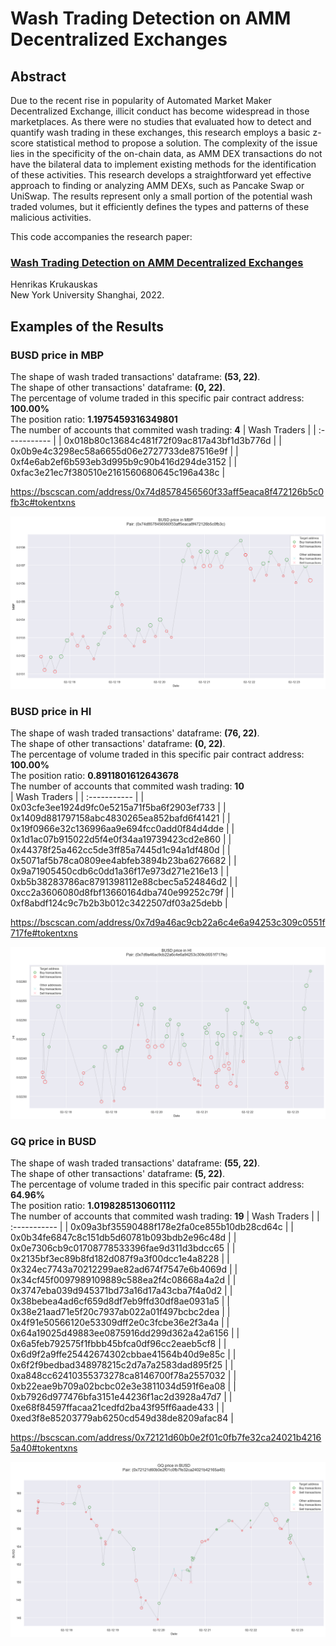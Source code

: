 # Wash Trading Detection on AMM Decentralized Exchanges

## Abstract

Due to the recent rise in popularity of Automated Market Maker Decentralized Exchange, illicit conduct has become widespread in those marketplaces. As there were no studies that evaluated how to detect and quantify wash trading in these exchanges, this research employs a basic z-score statistical method to propose a solution. The complexity of the issue lies in the specificity of the on-chain data, as AMM DEX transactions do not have the bilateral data to implement existing methods for the identification of these activities. This research develops a straightforward yet effective approach to finding or analyzing AMM DEXs, such as Pancake Swap or UniSwap. The results represent only a small portion of the potential wash traded volumes, but it efficiently defines the types and patterns of these malicious activities.

This code accompanies the research paper:

### **[Wash Trading Detection on AMM Decentralized Exchanges](Wash-Trading-Detection-on-AMM-Decentralized-Exchanges.pdf)**

Henrikas Krukauskas  
New York University Shanghai, 2022.

## Examples of the Results

### **BUSD price in MBP**

The shape of wash traded transactions' dataframe: **(53, 22)**.  
The shape of other transactions' dataframe: **(0, 22)**.  
The percentage of volume traded in this specific pair contract address: **100.00%**  
The position ratio: **1.1975459316349801**  
The number of accounts that commited wash trading: **4**
| Wash Traders |
| :----------- |
| 0x018b80c13684c481f72f09ac817a43bf1d3b776d |
| 0x0b9e4c3298ec58a6655d06e2727733de87516e9f |
| 0xf4e6ab2ef6b593eb3d995b9c90b416d294de3152 |
| 0xfac3e21ec7f380510e2161560680645c196a438c |

https://bscscan.com/address/0x74d8578456560f33aff5eaca8f472126b5c0fb3c#tokentxns

![image](images/output1.png)

### **BUSD price in HI**

The shape of wash traded transactions' dataframe: **(76, 22)**.  
The shape of other transactions' dataframe: **(0, 22)**.  
The percentage of volume traded in this specific pair contract address: **100.00%**  
The position ratio: **0.8911801612643678**  
The number of accounts that commited wash trading: **10**  
| Wash Traders |
| :----------- |
| 0x03cfe3ee1924d9fc0e5215a71f5ba6f2903ef733 |
| 0x1409d881797158abc4830265ea852bafd6f41421 |
| 0x19f0966e32c136996aa9e694fcc0add0f84d4dde |
| 0x1d1ac07b915022d5f4e0f34aa19739423cd2e860 |
| 0x44378f25a462cc5de3ff85a7445d1c94a1df480d |
| 0x5071af5b78ca0809ee4abfeb3894b23ba6276682 |
| 0x9a71905450cdb6c0dd1a36f17e973d271e216e13 |
| 0xb5b38283786ac8791398112e88cbec5a524846d2 |
| 0xcc2a3606080d8fbf13660164dba740e99252c79f |
| 0xf8abdf124c9c7b2b3b012c3422507df03a25debb |

https://bscscan.com/address/0x7d9a46ac9cb22a6c4e6a94253c309c0551f717fe#tokentxns

![image](images/output2.png)

### **GQ price in BUSD**

The shape of wash traded transactions' dataframe: **(55, 22)**.  
The shape of other transactions' dataframe: **(5, 22)**.  
The percentage of volume traded in this specific pair contract address: **64.96%**  
The position ratio: **1.0198285130601112**  
The number of accounts that commited wash trading: **19**
| Wash Traders |
| :----------- |
| 0x09a3bf35590488f178e2fa0ce855b10db28cd64c |
| 0x0b34fe6847c8c151db5d60781b093bdb2e96c48d |
| 0x0e7306cb9c01708778533396fae9d311d3bdcc65 |
| 0x2135bf3ec89b8fd182d087f9a3f00dcc1e4a8228 |
| 0x324ec7743a70212299ae82ad674f7547e6b4069d |
| 0x34cf45f0097989109889c588ea2f4c08668a4a2d |
| 0x3747eba039d945371bd73a16d17a43cba7f4a0d2 |
| 0x38bebea4ad6cf659d8df7eb9ffd30df8ae0931a5 |
| 0x38e21aad71e5f20c7937ab022a01f497bcbc2dea |
| 0x4f91e50566120e53309dff2e0c3fcbe36e2f3a4a |
| 0x64a19025d49883ee0875916dd299d362a42a6156 |
| 0x6a5feb792575f1fbbb45bfca0df96cc2eaeb5cf8 |
| 0x6d9f2a9ffe25442674302cbbae41564b40d9e85c |
| 0x6f2f9bedbad348978215c2d7a7a2583dad895f25 |
| 0xa848cc62410355373278ca8146700f78a2557032 |
| 0xb22eae9b709a02bcbc02e3e3811034d591f6ea08 |
| 0xb7926d977476bfa3151e44236f1ac2d3928a47d7 |
| 0xe68f84597ffacaa21cedfd2ba43f95ff6aade433 |
| 0xed3f8e85203779ab6250cd549d38de8209afac84 |

https://bscscan.com/address/0x72121d60b0e2f01c0fb7fe32ca24021b42165a40#tokentxns

![image](images/output3.png)
